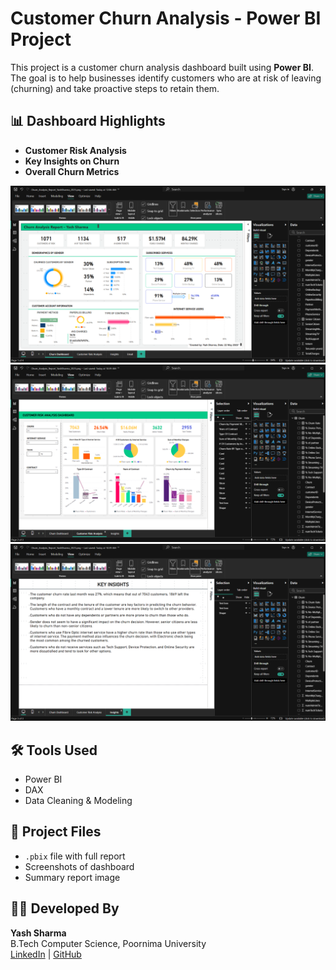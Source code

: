 # Customer Churn Analysis - Power BI Project

This project is a customer churn analysis dashboard built using **Power BI**. The goal is to help businesses identify customers who are at risk of leaving (churning) and take proactive steps to retain them.

## 📊 Dashboard Highlights

- **Customer Risk Analysis**
- **Key Insights on Churn**
- **Overall Churn Metrics**

<img src="Churn_Analysis_Dashboard_YashSharma_2025.png" width="700"/>
<img src="Customer Risk Analysis Dashboard.png" width="700"/>
<img src="Key Insight.png" width="700"/>

## 🛠 Tools Used

- Power BI
- DAX
- Data Cleaning & Modeling

## 📁 Project Files

- `.pbix` file with full report
- Screenshots of dashboard
- Summary report image

## 👨‍💻 Developed By

**Yash Sharma**  
B.Tech Computer Science, Poornima University  
[LinkedIn](https://www.linkedin.com/in/yash-sharma-8a04b82b8) | [GitHub](https://github.com/hsaysh)
